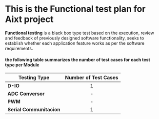 # This is the Functional test plan for Aixt project

**Functional testing** is a black box type test based on the execution, review and feedback of previously designed software functionality, seeks to establish whether each application feature works as per the software requirements.


#### the following table summarizes the number of test cases for each test type per Module

| Testing Type             | Number of Test Cases |
| -------------            | :-------------:      |
| **D-IO**                 | 1                    |
| **ADC Conversor**        | -                    |
| **PWM**                  | -                    |
| **Serial Communitacion** | 1                    |
